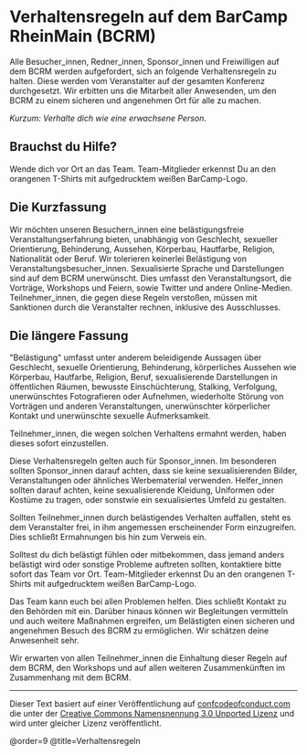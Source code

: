 # Verhaltensregeln auf dem BarCamp RheinMain (BCRM)

Alle Besucher_innen, Redner_innen, Sponsor_innen und Freiwilligen auf dem BCRM werden aufgefordert, sich an folgende Verhaltensregeln zu halten. Diese werden vom Veranstalter auf der gesamten Konferenz durchgesetzt. Wir erbitten uns die Mitarbeit aller Anwesenden, um den BCRM zu einem sicheren und angenehmen Ort für alle zu machen.

*Kurzum: Verhalte dich wie eine erwachsene Person.*

## Brauchst du Hilfe?

Wende dich vor Ort an das Team. Team-Mitglieder erkennst Du an den orangenen T-Shirts mit aufgedrucktem weißen BarCamp-Logo.

## Die Kurzfassung

Wir möchten unseren Besuchern_innen eine belästigungsfreie Veranstaltungserfahrung bieten, unabhängig von Geschlecht, sexueller Orientierung, Behinderung, Aussehen, Körperbau, Hautfarbe, Religion, Nationalität oder Beruf. Wir tolerieren keinerlei Belästigung von Veranstaltungsbesucher_innen. Sexualisierte Sprache und Darstellungen sind auf dem BCRM unerwünscht. Dies umfasst den Veranstaltungsort, die Vorträge, Workshops und Feiern, sowie Twitter und andere Online-Medien. Teilnehmer_innen, die gegen diese Regeln verstoßen, müssen mit Sanktionen durch die Veranstalter rechnen, inklusive des Ausschlusses.

## Die längere Fassung

"Belästigung" umfasst unter anderem beleidigende Aussagen über Geschlecht, sexuelle Orientierung, Behinderung, körperliches Aussehen wie Körperbau, Hautfarbe, Religion, Beruf, sexualisierende Darstellungen in öffentlichen Räumen, bewusste Einschüchterung, Stalking, Verfolgung, unerwünschtes Fotografieren oder Aufnehmen, wiederholte Störung von Vorträgen und anderen Veranstaltungen, unerwünschter körperlicher Kontakt und unerwünschte sexuelle Aufmerksamkeit.

Teilnehmer_innen, die wegen solchen Verhaltens ermahnt werden, haben dieses sofort einzustellen.

Diese Verhaltensregeln gelten auch für Sponsor_innen. Im besonderen sollten Sponsor_innen darauf achten, dass sie keine sexualisierenden Bilder, Veranstaltungen oder ähnliches Werbematerial verwenden. Helfer_innen sollten darauf achten, keine sexualisierende Kleidung, Uniformen oder Kostüme zu tragen, oder sonstwie ein sexualisiertes Umfeld zu gestalten.

Sollten Teilnehmer_innen durch belästigendes Verhalten auffallen, steht es dem Veranstalter frei, in ihm angemessen erscheinender Form einzugreifen. Dies schließt Ermahnungen bis hin zum Verweis ein.

Solltest du dich belästigt fühlen oder mitbekommen, dass jemand anders belästigt wird oder sonstige Probleme auftreten sollten, kontaktiere bitte sofort das Team vor Ort. Team-Mitglieder erkennst Du an den orangenen T-Shirts mit aufgedrucktem weißen BarCamp-Logo.

Das Team kann euch bei allen Problemen helfen. Dies schließt Kontakt zu den Behörden mit ein. Darüber hinaus können wir Begleitungen vermitteln und auch weitere Maßnahmen ergreifen, um Belästigten einen sicheren und angenehmen Besuch des BCRM zu ermöglichen. Wir schätzen deine Anwesenheit sehr.

Wir erwarten von allen Teilnehmer_innen die Einhaltung dieser Regeln auf dem BCRM, den Workshops und auf allen weiteren Zusammenkünften im Zusammenhang mit dem BCRM.

----

Dieser Text basiert auf einer Veröffentlichung auf [confcodeofconduct.com](http://confcodeofconduct.com/index-de.html) die unter der [Creative Commons Namensnennung 3.0 Unported Lizenz](http://creativecommons.org/licenses/by/3.0/deed.de) und wird unter gleicher Lizenz veröffentlicht.

@order=9
@title=Verhaltensregeln
